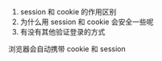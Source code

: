 1. session 和 cookie 的作用区别
2. 为什么用 session 和 cookie 会安全一些呢
3. 有没有其他验证登录的方式

浏览器会自动携带 cookie 和 session
